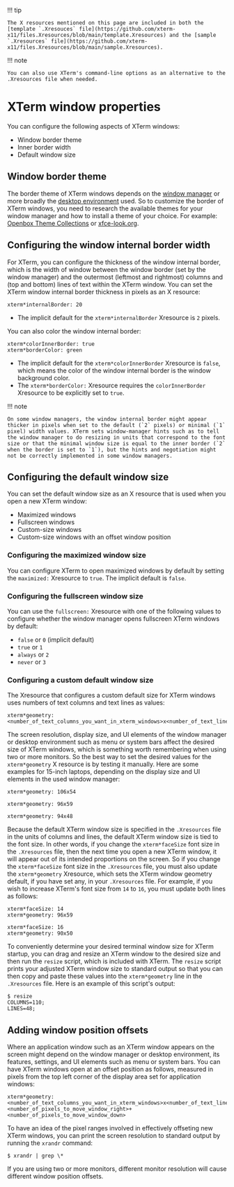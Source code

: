 !!! tip

    The X resources mentioned on this page are included in both the [template `.Xresouces` file](https://github.com/xterm-x11/files.Xresources/blob/main/template.Xresources) and the [sample `.Xresources` file](https://github.com/xterm-x11/files.Xresources/blob/main/sample.Xresources).

!!! note

    You can also use XTerm's command-line options as an alternative to the .Xresources file when needed.

# XTerm window properties

You can configure the following aspects of XTerm windows:

* Window border theme
* Inner border width
* Default window size

## Window border theme

The border theme of XTerm windows depends on the [window manager](https://wiki.archlinux.org/title/Window_manager) or more broadly the [desktop environment](https://wiki.archlinux.org/title/Desktop_environment) used. So to customize the border of XTerm windows, you need to research the available themes for your window manager and how to install a theme of your choice. For example: [Openbox Theme Collections](https://github.com/addy-dclxvi/openbox-theme-collections) or [xfce-look.org](https://xfce-look.org).

## Configuring the window internal border width

For XTerm, you can configure the thickness of the window internal border, which is the width of window between the window border (set by the window manager) and the outermost (leftmost and rightmost) columns and (top and bottom) lines of text within the XTerm window. You can set the XTerm window internal border thickness in pixels as an X resource:

```
xterm*internalBorder: 20
```

* The implicit default for the `xterm*internalBorder` Xresource is `2` pixels.

You can also color the window internal border:

```
xterm*colorInnerBorder: true
xterm*borderColor: green
```

* The implicit default for the `xterm*colorInnerBorder` Xresource is `false`, which means the color of the window internal border is the window background color.
* The `xterm*borderColor:` Xresource requires the `colorInnerBorder` Xresource to be explicitly set to `true`.

!!! note

    On some window managers, the window internal border might appear thicker in pixels when set to the default (`2` pixels) or minimal (`1` pixel) width values. XTerm sets window-manager hints such as to tell the window manager to do resizing in units that correspond to the font size or that the minimal window size is equal to the inner border (`2` when the border is set to `1`), but the hints and negotiation might not be correctly implemented in some window managers.

## Configuring the default window size

You can set the default window size as an X resource that is used when you open a new XTerm window:

* Maximized windows
* Fullscreen windows
* Custom-size windows
* Custom-size windows with an offset window position

### Configuring the maximized window size

You can configure XTerm to open maximized windows by default by setting the `maximized:` Xresource to `true`. The implicit default is `false`.

### Configuring the fullscreen window size

You can use the `fullscreen:` Xresource with one of the following values to configure whether the window manager opens fullscreen XTerm windows by default:

- `false` or `0` (implicit default)
- `true` or `1`
- `always` or `2`
- `never` or `3`

### Configuring a custom default window size

The Xresource that configures a custom default size for XTerm windows uses numbers of text columns and text lines as values:

```
xterm*geometry: <number_of_text_columns_you_want_in_xterm_windows>x<number_of_text_lines_you_want_in_xterm_windows>
```

The screen resolution, display size, and UI elements of the window manager or desktop environment such as menu or system bars affect the desired size of XTerm windows, which is something worth remembering when using two or more monitors.
So the best way to set the desired values for the `xterm*geometry` X resource is by testing it manually.
Here are some examples for 15-inch laptops, depending on the display size and UI elements in the used window manager:

`xterm*geometry: 106x54`

`xterm*geometry: 96x59`

`xterm*geometry: 94x48`

<!--- also link to this or copy this to the page about fonts --->

Because the default XTerm window size is specified in the `.Xresources` file in the units of columns and lines, the default XTerm window size is tied to the font size. In other words, if you change the `xterm*faceSize` font size in the `.Xresources` file, then the next time you open a new XTerm window, it will appear out of its intended proportions on the screen. So if you change the `xterm*faceSize` font size in the `.Xresources` file, you must also update the `xterm*geometry` Xresource, which sets the XTerm window geometry default, if you have set any, in your `.Xresources` file. For example, if you wish to increase XTerm's font size from `14` to `16`, you must update both lines as follows:

```
xterm*faceSize: 14
xterm*geometry: 96x59
```
```
xterm*faceSize: 16
xterm*geometry: 90x50
```

To conveniently determine your desired terminal window size for XTerm startup, you can drag and resize an XTerm window to the desired size and then run the `resize` script, which is included with XTerm.
The `resize` script prints your adjusted XTerm window size to standard output so that you can then copy and paste these values into the `xterm*geometry` line in the `.Xresources` file. Here is an example of this script's output:

```
$ resize
COLUMNS=110;
LINES=48;
```

## Adding window position offsets

Where an application window such as an XTerm window appears on the screen might depend on the window manager or desktop environment, its features, settings, and UI elements such as menu or system bars. You can have XTerm windows open at an offset position as follows, measured in pixels from the top left corner of the display area set for application windows:

```
xterm*geometry: <number_of_text_columns_you_want_in_xterm_windows>x<number_of_text_lines_you_want_in_xterm_windows>+<number_of_pixels_to_move_window_right>+<number_of_pixels_to_move_window_down>
```

To have an idea of the pixel ranges involved in effectively offseting new XTerm windows, you can print the screen resolution to standard output by running the `xrandr` command:

```
$ xrandr | grep \*
```

If you are using two or more monitors, different monitor resolution will cause different window position offsets.
